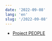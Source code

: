 ```yaml
---
date: '2022-09-08'
lang: 'en'
slug: '/2022-09-08'
---
```


- [Project PEOPLE](./../.././docs/pages/Project%20PEOPLE.md)

<head>
  <html lang="en-US"/>
</head>
